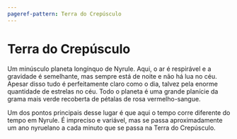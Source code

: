 ```yaml
---
pageref-pattern: Terra do Crepúsculo
---
```

# Terra do Crepúsculo

Um minúsculo planeta longínquo de Nyrule. Aqui, o ar é respirável e a gravidade é semelhante, mas sempre está de noite e não há lua no céu. Apesar disso tudo é perfeitamente claro como o dia, talvez pela enorme quantidade de estrelas no céu. Todo o planeta é uma grande planície da grama mais verde recoberta de pétalas de rosa vermelho-sangue.

Um dos pontos principais desse lugar é que aqui o tempo corre diferente do tempo em Nyrule. É impreciso e variável, mas se passa aproximadamente um ano nyruelano a cada minuto que se passa na Terra do Crepúsculo.
